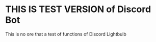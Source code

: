 # THIS IS TEST VERSION of Discord Bot

This is no ore that a test of functions of Discord Lightbulb 
